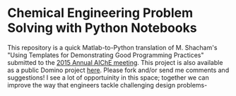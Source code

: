 # Chemical Engineering Problem Solving with Python Notebooks
This repository is a quick Matlab-to-Python translation of  M. Shacham's "Using Templates for Demonstrating Good Programming Practices" submitted to the [2015 Annual AIChE meeting](https://aiche.confex.com/aiche/2015/webprogram/Paper421920.html).  This project is also available as a public Domino project [here](https://app.dominodatalab.com/jakealbrecht/ChE_problemSolving).  Please fork and/or send me comments and suggestions!  I see a lot of opportuinity in this space; together we can improve the way that engineers tackle challenging design problems-
